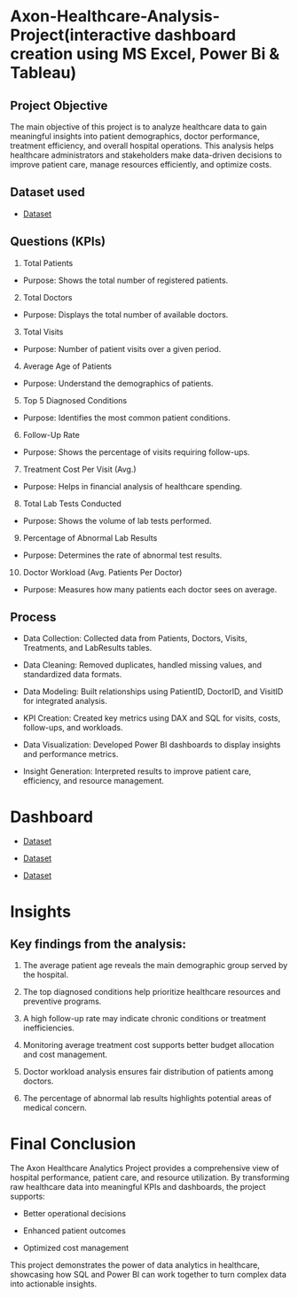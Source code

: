# Axon-Healthcare-Analysis-Project(interactive dashboard creation using MS Excel, Power Bi & Tableau)

## Project Objective

The main objective of this project is to analyze healthcare data to gain meaningful insights into patient demographics, doctor performance, treatment efficiency, and overall hospital operations.
This analysis helps healthcare administrators and stakeholders make data-driven decisions to improve patient care, manage resources efficiently, and optimize costs.

## Dataset used
- <a href="https://github.com/ashwinireddy09/Axon-Healthcare-analysis-project/blob/main/Data_Healthcare_Patient_V3_.xlsx">Dataset</a>

## Questions (KPIs)

1.	Total Patients
- Purpose: Shows the total number of registered patients.
2.	Total Doctors
- Purpose: Displays the total number of available doctors.
3.	Total Visits
- Purpose: Number of patient visits over a given period.
4.	Average Age of Patients
- Purpose: Understand the demographics of patients.
5.	Top 5 Diagnosed Conditions
- Purpose: Identifies the most common patient conditions.
6.	Follow-Up Rate
- Purpose: Shows the percentage of visits requiring follow-ups.
7.	Treatment Cost Per Visit (Avg.)
- Purpose: Helps in financial analysis of healthcare spending.
8.	Total Lab Tests Conducted
- Purpose: Shows the volume of lab tests performed.
9.	Percentage of Abnormal Lab Results
- Purpose: Determines the rate of abnormal test results.
10.	Doctor Workload (Avg. Patients Per Doctor)
- Purpose: Measures how many patients each doctor sees on average.

## Process
- Data Collection: Collected data from Patients, Doctors, Visits, Treatments, and LabResults tables.

- Data Cleaning: Removed duplicates, handled missing values, and standardized data formats.

- Data Modeling: Built relationships using PatientID, DoctorID, and VisitID for integrated analysis.

- KPI Creation: Created key metrics using DAX and SQL for visits, costs, follow-ups, and workloads.

- Data Visualization: Developed Power BI dashboards to display insights and performance metrics.

- Insight Generation: Interpreted results to improve patient care, efficiency, and resource management.


# Dashboard
- <a href="https://github.com/ashwinireddy09/Axon-Healthcare-analysis-project/blob/main/Screenshot%202025-10-20%20214708.png">Dataset</a>

- <a href="https://github.com/ashwinireddy09/Axon-Healthcare-analysis-project/blob/main/WhatsApp%20Image%202025-10-11%20at%2020.38.33_e2fb1b81.jpg">Dataset</a>

- <a href="https://github.com/ashwinireddy09/Axon-Healthcare-analysis-project/blob/main/WhatsApp%20Image%202025-10-13%20at%2018.08.12_e793e6fe.jpg">Dataset</a>



# Insights

## Key findings from the analysis:

1. The average patient age reveals the main demographic group served by the hospital.

2. The top diagnosed conditions help prioritize healthcare resources and preventive programs.

3. A high follow-up rate may indicate chronic conditions or treatment inefficiencies.

4. Monitoring average treatment cost supports better budget allocation and cost management.

5. Doctor workload analysis ensures fair distribution of patients among doctors.

6. The percentage of abnormal lab results highlights potential areas of medical concern.


# Final Conclusion

The Axon Healthcare Analytics Project provides a comprehensive view of hospital performance, patient care, and resource utilization.
By transforming raw healthcare data into meaningful KPIs and dashboards, the project supports:

- Better operational decisions

- Enhanced patient outcomes

- Optimized cost management

This project demonstrates the power of data analytics in healthcare, showcasing how SQL and Power BI can work together to turn complex data into actionable insights.
